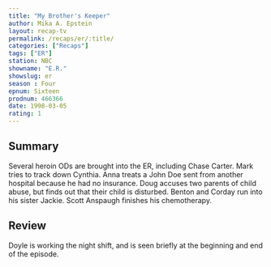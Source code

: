 ```yaml
---
title: "My Brother's Keeper"
author: Mika A. Epstein
layout: recap-tv
permalink: /recaps/er/:title/
categories: ["Recaps"]
tags: ["ER"]
station: NBC
showname: "E.R."
showslug: er
season : Four  
epnum: Sixteen  
prodnum: 466366    
date: 1998-03-05
rating: 1  
---
```


## Summary  
  
Several heroin ODs are brought into the ER, including Chase Carter. Mark tries to track down Cynthia. Anna treats a John Doe sent from another hospital because he had no insurance. Doug accuses two parents of child abuse, but finds out that their child is disturbed. Benton and Corday run into his sister Jackie. Scott Anspaugh finishes his chemotherapy.

## Review  
  
Doyle is working the night shift, and is seen briefly at the beginning and end of the episode.